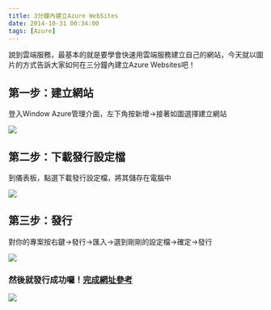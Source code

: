 ```yaml
---
title: 3分鐘內建立Azure WebSites
date: 2014-10-31 00:34:00
tags: [Azure]
---
```


說到雲端服務，最基本的就是要學會快速用雲端服務建立自己的網站，今天就以圖片的方式告訴大家如何在三分鐘內建立Azure Websites吧！  

## 第一步：建立網站

登入Window Azure管理介面，左下角按新增→接著如圖選擇建立網站  
<!-- more -->

[![](http://1.bp.blogspot.com/-PCQxb6lyHZQ/VBiIyyO_qpI/AAAAAAAAJN4/cZZP-FtUahA/s1600/2014-09-17%2B02_51_13-Greenshot.jpg)](http://1.bp.blogspot.com/-PCQxb6lyHZQ/VBiIyyO_qpI/AAAAAAAAJN4/cZZP-FtUahA/s1600/2014-09-17%2B02_51_13-Greenshot.jpg)

## 第二步：下載發行設定檔

到儀表板，點選下載發行設定檔，將其儲存在電腦中

[![](http://3.bp.blogspot.com/-8IdBGmmLFck/VBiIy9wsA-I/AAAAAAAAJN8/zsJHWX112LI/s1600/2014-09-17%2B02_55_48-Greenshot.jpg)](http://3.bp.blogspot.com/-8IdBGmmLFck/VBiIy9wsA-I/AAAAAAAAJN8/zsJHWX112LI/s1600/2014-09-17%2B02_55_48-Greenshot.jpg)

## 第三步：發行
 
對你的專案按右鍵→發行→匯入→選到剛剛的設定檔→確定→發行

[![](http://2.bp.blogspot.com/-eZbZi08Ibv8/VBiIz6WwzxI/AAAAAAAAJOM/H-cYk1uFFlE/s1600/2014-09-17%2B02_57_08-Greenshot.jpg)](http://2.bp.blogspot.com/-eZbZi08Ibv8/VBiIz6WwzxI/AAAAAAAAJOM/H-cYk1uFFlE/s1600/2014-09-17%2B02_57_08-Greenshot.jpg)

### 然後就發行成功囉！[完成網址參考](http://websitewithdbforfree.azurewebsites.net/)

[![](http://4.bp.blogspot.com/-PRmNlwla-UA/VBiLkiYWj8I/AAAAAAAAJOY/ROfIeHFUTww/s1600/2014-09-17%2B03_10_20-Greenshot.jpg)](http://4.bp.blogspot.com/-PRmNlwla-UA/VBiLkiYWj8I/AAAAAAAAJOY/ROfIeHFUTww/s1600/2014-09-17%2B03_10_20-Greenshot.jpg)